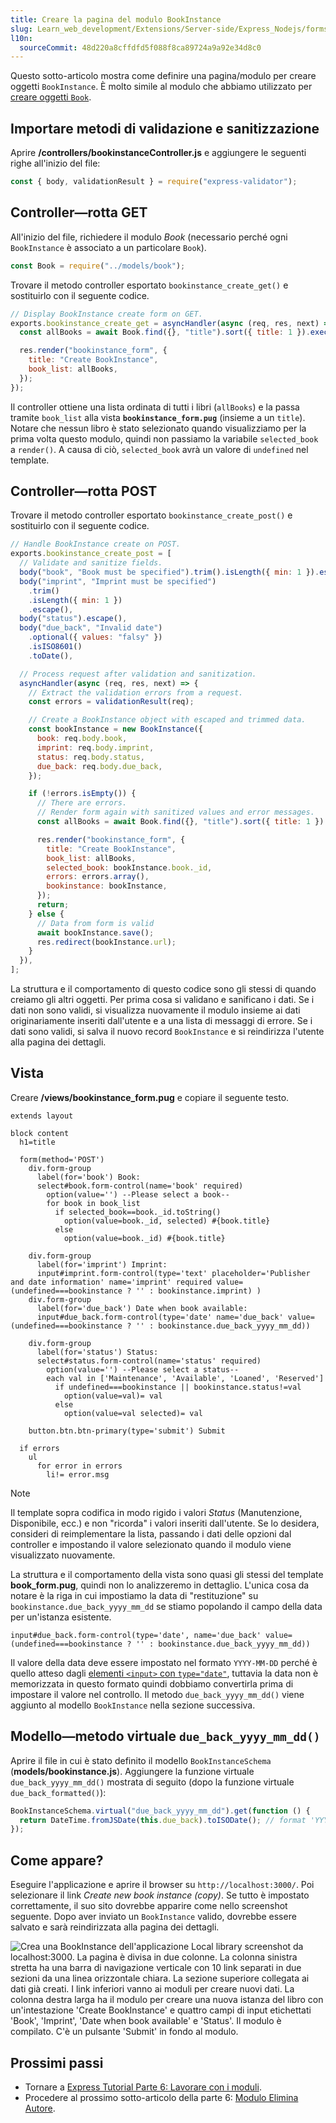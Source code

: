 ```yaml
---
title: Creare la pagina del modulo BookInstance
slug: Learn_web_development/Extensions/Server-side/Express_Nodejs/forms/Create_BookInstance_form
l10n:
  sourceCommit: 48d220a8cffdfd5f088f8ca89724a9a92e34d8c0
---
```


Questo sotto-articolo mostra come definire una pagina/modulo per creare oggetti `BookInstance`.
È molto simile al modulo che abbiamo utilizzato per [creare oggetti `Book`](/it/docs/Learn_web_development/Extensions/Server-side/Express_Nodejs/forms/Create_book_form).

## Importare metodi di validazione e sanitizzazione

Aprire **/controllers/bookinstanceController.js** e aggiungere le seguenti righe all'inizio del file:

```js
const { body, validationResult } = require("express-validator");
```

## Controller—rotta GET

All'inizio del file, richiedere il modulo _Book_ (necessario perché ogni `BookInstance` è associato a un particolare `Book`).

```js
const Book = require("../models/book");
```

Trovare il metodo controller esportato `bookinstance_create_get()` e sostituirlo con il seguente codice.

```js
// Display BookInstance create form on GET.
exports.bookinstance_create_get = asyncHandler(async (req, res, next) => {
  const allBooks = await Book.find({}, "title").sort({ title: 1 }).exec();

  res.render("bookinstance_form", {
    title: "Create BookInstance",
    book_list: allBooks,
  });
});
```

Il controller ottiene una lista ordinata di tutti i libri (`allBooks`) e la passa tramite `book_list` alla vista **`bookinstance_form.pug`** (insieme a un `title`).
Notare che nessun libro è stato selezionato quando visualizziamo per la prima volta questo modulo, quindi non passiamo la variabile `selected_book` a `render()`.
A causa di ciò, `selected_book` avrà un valore di `undefined` nel template.

## Controller—rotta POST

Trovare il metodo controller esportato `bookinstance_create_post()` e sostituirlo con il seguente codice.

```js
// Handle BookInstance create on POST.
exports.bookinstance_create_post = [
  // Validate and sanitize fields.
  body("book", "Book must be specified").trim().isLength({ min: 1 }).escape(),
  body("imprint", "Imprint must be specified")
    .trim()
    .isLength({ min: 1 })
    .escape(),
  body("status").escape(),
  body("due_back", "Invalid date")
    .optional({ values: "falsy" })
    .isISO8601()
    .toDate(),

  // Process request after validation and sanitization.
  asyncHandler(async (req, res, next) => {
    // Extract the validation errors from a request.
    const errors = validationResult(req);

    // Create a BookInstance object with escaped and trimmed data.
    const bookInstance = new BookInstance({
      book: req.body.book,
      imprint: req.body.imprint,
      status: req.body.status,
      due_back: req.body.due_back,
    });

    if (!errors.isEmpty()) {
      // There are errors.
      // Render form again with sanitized values and error messages.
      const allBooks = await Book.find({}, "title").sort({ title: 1 }).exec();

      res.render("bookinstance_form", {
        title: "Create BookInstance",
        book_list: allBooks,
        selected_book: bookInstance.book._id,
        errors: errors.array(),
        bookinstance: bookInstance,
      });
      return;
    } else {
      // Data from form is valid
      await bookInstance.save();
      res.redirect(bookInstance.url);
    }
  }),
];
```

La struttura e il comportamento di questo codice sono gli stessi di quando creiamo gli altri oggetti. Per prima cosa si validano e sanificano i dati. Se i dati non sono validi, si visualizza nuovamente il modulo insieme ai dati originariamente inseriti dall'utente e a una lista di messaggi di errore.
Se i dati sono validi, si salva il nuovo record `BookInstance` e si reindirizza l'utente alla pagina dei dettagli.

## Vista

Creare **/views/bookinstance_form.pug** e copiare il seguente testo.

```pug
extends layout

block content
  h1=title

  form(method='POST')
    div.form-group
      label(for='book') Book:
      select#book.form-control(name='book' required)
        option(value='') --Please select a book--
        for book in book_list
          if selected_book==book._id.toString()
            option(value=book._id, selected) #{book.title}
          else
            option(value=book._id) #{book.title}

    div.form-group
      label(for='imprint') Imprint:
      input#imprint.form-control(type='text' placeholder='Publisher and date information' name='imprint' required value=(undefined===bookinstance ? '' : bookinstance.imprint) )
    div.form-group
      label(for='due_back') Date when book available:
      input#due_back.form-control(type='date' name='due_back' value=(undefined===bookinstance ? '' : bookinstance.due_back_yyyy_mm_dd))

    div.form-group
      label(for='status') Status:
      select#status.form-control(name='status' required)
        option(value='') --Please select a status--
        each val in ['Maintenance', 'Available', 'Loaned', 'Reserved']
          if undefined===bookinstance || bookinstance.status!=val
            option(value=val)= val
          else
            option(value=val selected)= val

    button.btn.btn-primary(type='submit') Submit

  if errors
    ul
      for error in errors
        li!= error.msg
```

> [!NOTE]
> Il template sopra codifica in modo rigido i valori _Status_ (Manutenzione, Disponibile, ecc.) e non "ricorda" i valori inseriti dall'utente.
> Se lo desidera, consideri di reimplementare la lista, passando i dati delle opzioni dal controller e impostando il valore selezionato quando il modulo viene visualizzato nuovamente.

La struttura e il comportamento della vista sono quasi gli stessi del template **book_form.pug**, quindi non lo analizzeremo in dettaglio.
L'unica cosa da notare è la riga in cui impostiamo la data di "restituzione" su `bookinstance.due_back_yyyy_mm_dd` se stiamo popolando il campo della data per un'istanza esistente.

```pug
input#due_back.form-control(type='date', name='due_back' value=(undefined===bookinstance ? '' : bookinstance.due_back_yyyy_mm_dd))
```

Il valore della data deve essere impostato nel formato `YYYY-MM-DD` perché è quello atteso dagli [elementi `<input>` con `type="date"`](/it/docs/Web/HTML/Reference/Elements/input/date), tuttavia la data non è memorizzata in questo formato quindi dobbiamo convertirla prima di impostare il valore nel controllo.
Il metodo `due_back_yyyy_mm_dd()` viene aggiunto al modello `BookInstance` nella sezione successiva.

## Modello—metodo virtuale `due_back_yyyy_mm_dd()`

Aprire il file in cui è stato definito il modello `BookInstanceSchema` (**models/bookinstance.js**).
Aggiungere la funzione virtuale `due_back_yyyy_mm_dd()` mostrata di seguito (dopo la funzione virtuale `due_back_formatted()`):

```js
BookInstanceSchema.virtual("due_back_yyyy_mm_dd").get(function () {
  return DateTime.fromJSDate(this.due_back).toISODate(); // format 'YYYY-MM-DD'
});
```

## Come appare?

Eseguire l'applicazione e aprire il browser su `http://localhost:3000/`.
Poi selezionare il link _Create new book instance (copy)_. Se tutto è impostato correttamente, il suo sito dovrebbe apparire come nello screenshot seguente. Dopo aver inviato un `BookInstance` valido, dovrebbe essere salvato e sarà reindirizzata alla pagina dei dettagli.

![Crea una BookInstance dell'applicazione Local library screenshot da localhost:3000. La pagina è divisa in due colonne. La colonna sinistra stretta ha una barra di navigazione verticale con 10 link separati in due sezioni da una linea orizzontale chiara. La sezione superiore collegata ai dati già creati. I link inferiori vanno ai moduli per creare nuovi dati. La colonna destra larga ha il modulo per creare una nuova istanza del libro con un'intestazione 'Create BookInstance' e quattro campi di input etichettati 'Book', 'Imprint', 'Date when book available' e 'Status'. Il modulo è compilato. C'è un pulsante 'Submit' in fondo al modulo.](locallibary_express_bookinstance_create_empty.png)

## Prossimi passi

- Tornare a [Express Tutorial Parte 6: Lavorare con i moduli](/it/docs/Learn_web_development/Extensions/Server-side/Express_Nodejs/forms).
- Procedere al prossimo sotto-articolo della parte 6: [Modulo Elimina Autore](/it/docs/Learn_web_development/Extensions/Server-side/Express_Nodejs/forms/Delete_author_form).
